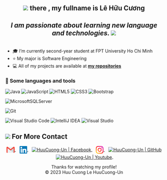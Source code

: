 ## <div align="center"><img src="https://raw.githubusercontent.com/nixin72/nixin72/master/wave.gif" width="5%"/> there , my fullname is Lê Hữu Cương <h5> I am passionate about learning new language and technologies. <img src="https://media.giphy.com/media/xBeM3b0G6brQCbR6RB/giphy.gif"  width="3%"></h5></div>



- :mortar_board: I’m currently second-year student at FPT University Ho Chi Minh
- :star: My major is Software Engineering
- 💻 All of my projects are available at [**my repositories**](https://github.com/HuuCuong-Un?tab=repositories)


  


###  :notebook: Some languages and tools 

![Java](https://img.shields.io/badge/java-%23ED8B00.svg?style=for-the-badge&logo=java&logoColor=white)
![JavaScript](https://img.shields.io/badge/javascript-%23323330.svg?style=for-the-badge&logo=javascript&logoColor=%23F7DF1E)
![HTML5](https://img.shields.io/badge/html5-%23E34F26.svg?style=for-the-badge&logo=html5&logoColor=white)
![CSS3](https://img.shields.io/badge/css3-%231572B6.svg?style=for-the-badge&logo=css3&logoColor=white)
![Bootstrap](https://img.shields.io/badge/bootstrap-%23563D7C.svg?style=for-the-badge&logo=bootstrap&logoColor=white)

![MicrosoftSQLServer](https://img.shields.io/badge/Microsoft%20SQL%20Sever-CC2927?style=for-the-badge&logo=microsoft%20sql%20server&logoColor=white)

![Git](https://img.shields.io/badge/git-%23F05033.svg?style=for-the-badge&logo=git&logoColor=white) 


![Visual Studio Code](https://img.shields.io/badge/Visual%20Studio%20Code-0078d7.svg?style=for-the-badge&logo=visual-studio-code&logoColor=white) 
![IntelliJ IDEA](https://img.shields.io/badge/IntelliJIDEA-000000.svg?style=for-the-badge&logo=intellij-idea&logoColor=white)
![Visual Studio](https://img.shields.io/badge/Visual%20Studio-5C2D91.svg?style=for-the-badge&logo=visual-studio&logoColor=white) 


## <img src='https://raw.githubusercontent.com/ShahriarShafin/ShahriarShafin/main/Assets/handshake.gif' width="5%"> For More Contact

<p align="center">
  <a href="mailto:lehuucuong270603@gmail.com" >
    <img align="center" alt="HuuCuong-Un | Gmail" width="26px" src="https://github.com/SatYu26/SatYu26/blob/master/Assets/Gmail.svg" />
  </a> &nbsp;&nbsp;
  
  <a href="https://www.linkedin.com/in/c%C6%B0%C6%A1ng-l%C3%AA-371779218/">
    <img align="center" alt="HuuCuong-Un | Linkedin" width="24px" src="https://github.com/SatYu26/SatYu26/blob/master/Assets/Linkedin.svg" />
  </a> &nbsp;&nbsp;
  
  <a href="https://www.facebook.com/profile.php?id=100043342995315" target="_blank">
      <img align="center" alt="HuuCuong-Un | Facebook" width="24px" src="https://upload.wikimedia.org/wikipedia/en/thumb/0/04/Facebook_f_logo_%282021%29.svg/100px-Facebook_f_logo_%282021%29.svg.png" />
  </a> &nbsp;&nbsp;
  
  <a href="https://www.instagram.com/cuongsiuunhan/" target="_blank">
    <img align="center" alt="HuuCuong-Un | Instagram" width="24px" src="https://github.com/SatYu26/SatYu26/blob/master/Assets/Instagram.svg" />
  </a> &nbsp;&nbsp;
  
  <a href="https://github.com/HuuCuong-Un" target="_blank">
    <img align="center" alt="HuuCuong-Un | GitHub" width="26px" src="https://upload.wikimedia.org/wikipedia/commons/thumb/a/ae/Github-desktop-logo-symbol.svg/1024px-Github-desktop-logo-symbol.svg.png" />
  </a> &nbsp;&nbsp;
  
  <a href="https://www.youtube.com/channel/UC7uz-Ctf31f1QWZrNl0c56Q" target="_blank">
    <img align="center" alt="HuuCuong-Un | Youtube" width="32px" src="https://icon-library.com/images/youtube-video-icon-png/youtube-video-icon-png-29.jpg" />
  </a> &nbsp;&nbsp;
<p> 


<div align="center">
   Thanks for watching my profile!  <br/>
  &copy; 2023 Huu Cuong Le HuuCuong-Un
</div>
<!--
**HuuCuong-Un/HuuCuong-Un** is a ✨ _special_ ✨ repository because its `README.md` (this file) appears on your GitHub profile.

Here are some ideas to get you started:

- 🔭 I’m currently working on ...
- 🌱 I’m currently learning ...
- 👯 I’m looking to collaborate on ...
- 🤔 I’m looking for help with ...
- 💬 Ask me about ...
- 📫 How to reach me: ...
- 😄 Pronouns: ...
- ⚡ Fun fact: ...
-->
